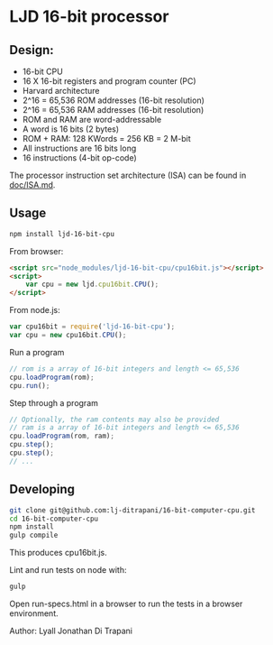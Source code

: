 LJD 16-bit processor
====================

Design:
-------

- 16-bit CPU
- 16 X 16-bit registers and program counter (PC)
- Harvard architecture
- 2^16 = 65,536 ROM addresses (16-bit resolution)
- 2^16 = 65,536 RAM addresses (16-bit resolution)
- ROM and RAM are word-addressable
- A word is 16 bits (2 bytes)
- ROM + RAM:  128 KWords = 256 KB = 2 M-bit
- All instructions are 16 bits long
- 16 instructions (4-bit op-code)

The processor instruction set architecture (ISA) can be found in
[doc/ISA.md](doc/ISA.md).


Usage
-----

```bash
npm install ljd-16-bit-cpu
```

From browser:

```html
<script src="node_modules/ljd-16-bit-cpu/cpu16bit.js"></script>
<script>
    var cpu = new ljd.cpu16bit.CPU();
</script>
```

From node.js:

```javascript
var cpu16bit = require('ljd-16-bit-cpu');
var cpu = new cpu16bit.CPU();
```

Run a program

```javascript
// rom is a array of 16-bit integers and length <= 65,536
cpu.loadProgram(rom);
cpu.run();
```

Step through a program

```javascript
// Optionally, the ram contents may also be provided
// ram is a array of 16-bit integers and length <= 65,536
cpu.loadProgram(rom, ram);
cpu.step();
cpu.step();
// ...
```

Developing
----------

```bash
git clone git@github.com:lj-ditrapani/16-bit-computer-cpu.git
cd 16-bit-computer-cpu
npm install
gulp compile
```

This produces cpu16bit.js.

Lint and run tests on node with:

```bash
gulp
```

Open run-specs.html in a browser to run the tests in a browser environment.


Author:  Lyall Jonathan Di Trapani
